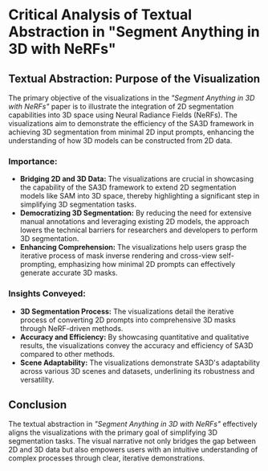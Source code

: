 # Critical Analysis of Textual Abstraction in "Segment Anything in 3D with NeRFs"

## Textual Abstraction: Purpose of the Visualization

The primary objective of the visualizations in the *"Segment Anything in 3D with NeRFs"* paper is to illustrate the integration of 2D segmentation capabilities into 3D space using Neural Radiance Fields (NeRFs). The visualizations aim to demonstrate the efficiency of the SA3D framework in achieving 3D segmentation from minimal 2D input prompts, enhancing the understanding of how 3D models can be constructed from 2D data.

### Importance:

- **Bridging 2D and 3D Data:** The visualizations are crucial in showcasing the capability of the SA3D framework to extend 2D segmentation models like SAM into 3D space, thereby highlighting a significant step in simplifying 3D segmentation tasks.
- **Democratizing 3D Segmentation:** By reducing the need for extensive manual annotations and leveraging existing 2D models, the approach lowers the technical barriers for researchers and developers to perform 3D segmentation.
- **Enhancing Comprehension:** The visualizations help users grasp the iterative process of mask inverse rendering and cross-view self-prompting, emphasizing how minimal 2D prompts can effectively generate accurate 3D masks.

### Insights Conveyed:

- **3D Segmentation Process:** The visualizations detail the iterative process of converting 2D prompts into comprehensive 3D masks through NeRF-driven methods.
- **Accuracy and Efficiency:** By showcasing quantitative and qualitative results, the visualizations convey the accuracy and efficiency of SA3D compared to other methods.
- **Scene Adaptability:** The visualizations demonstrate SA3D's adaptability across various 3D scenes and datasets, underlining its robustness and versatility.

## Conclusion

The textual abstraction in *"Segment Anything in 3D with NeRFs"* effectively aligns the visualizations with the primary goal of simplifying 3D segmentation tasks. The visual narrative not only bridges the gap between 2D and 3D data but also empowers users with an intuitive understanding of complex processes through clear, iterative demonstrations.
